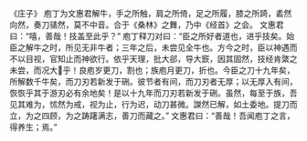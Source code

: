 《庄子》
庖丁为文惠君解牛，手之所触，肩之所倚，足之所履，膝之所踦，砉然向然，奏刀𬴃然，莫不中音。合于《桑林》之舞，乃中《经首》之会。
文惠君曰：“嘻，善哉！技盖至此乎？”
庖丁释刀对曰：“臣之所好者道也，进乎技矣。始臣之解牛之时，所见无非牛者；三年之后，未尝见全牛也。方今之时，臣以神遇而不以目视，官知止而神欲行。依乎天理，批大郤，导大窾，因其固然，技经肯綮之未尝，而况大𮝴乎！良庖岁更刀，割也；族庖月更刀，折也。今臣之刀十九年矣，所解数千牛矣，而刀刃若新发于硎。彼节者有间，而刀刃者无厚；以无厚入有间，恢恢乎其于游刃必有余地矣！是以十九年而刀刃若新发于硎。虽然，每至于族，吾见其难为，怵然为戒，视为止，行为迟，动刀甚微。謋然已解，如土委地。提刀而立，为之四顾，为之踌躇满志，善刀而藏之。”
文惠君曰：“善哉！吾闻庖丁之言，得养生；焉。”
